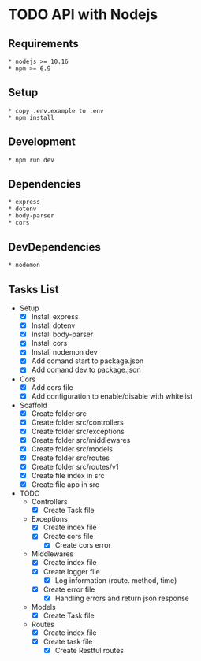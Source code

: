 # TODO API with Nodejs

## Requirements

    * nodejs >= 10.16
    * npm >= 6.9

## Setup

    * copy .env.example to .env
    * npm install
    
## Development

    * npm run dev

## Dependencies

    * express
    * dotenv
    * body-parser
    * cors

## DevDependencies

    * nodemon

## Tasks List

*  Setup 
    * [x] Install express
    * [x] Install dotenv
    * [x] Install body-parser
    * [x] Install cors
    * [x] Install nodemon dev
    * [x] Add comand start to package.json
    * [x] Add comand dev to package.json
*   Cors
    * [x] Add cors file
    * [x] Add configuration to enable/disable with whitelist
*   Scaffold
    * [x] Create folder src
    * [x] Create folder src/controllers
    * [x] Create folder src/exceptions
    * [x] Create folder src/middlewares
    * [x] Create folder src/models
    * [x] Create folder src/routes
    * [x] Create folder src/routes/v1
    * [x] Create file index in src
    * [x] Create file app in src
*   TODO
    * Controllers 
        * [x] Create Task file
    * Exceptions 
        * [x] Create index file
        * [x] Create cors file
            * [x] Create cors error
    * Middlewares
        * [x] Create index file
        * [x] Create logger file 
            * [x] Log information (route. method, time) 
        * [x] Create error file 
            * [x] Handling errors and return json response 
    * Models 
        * [x] Create Task file
    * Routes 
        * [x] Create index file
        * [x] Create task file
            * [x] Create Restful routes    
